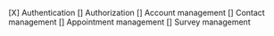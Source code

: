 [X] Authentication
[] Authorization
[] Account management
[] Contact management
[] Appointment management
[] Survey management
